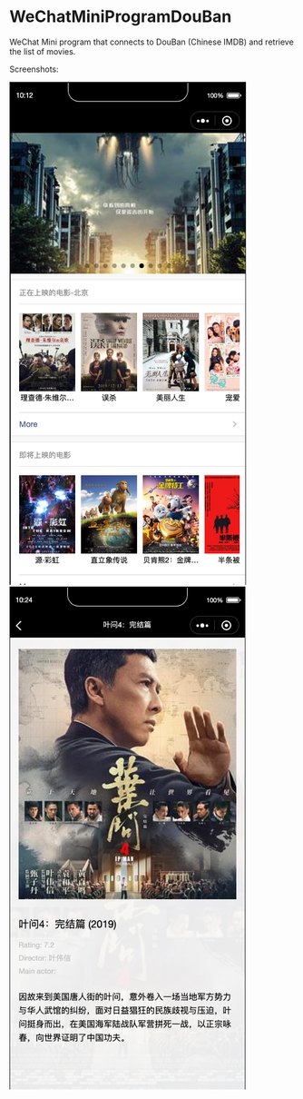 # WeChatMiniProgramDouBan
WeChat Mini program that connects to DouBan (Chinese IMDB) and retrieve the list of movies.

Screenshots:

![Main page](https://github.com/jiahaoliuliu/WeChatMiniProgramDouBan/blob/master/screenshots/DuoBan%20by%20WeChat%201.png)
![Item details](https://github.com/jiahaoliuliu/WeChatMiniProgramDouBan/blob/master/screenshots/DuoBan%20by%20WeChat%202.png)
